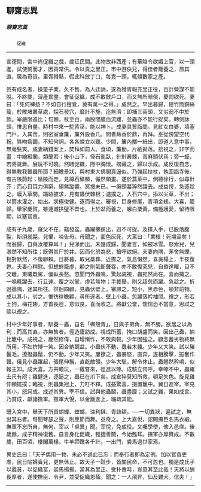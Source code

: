 

## 聊齋志異

##### 聊齋志異
　　`促織`

* * *

宣德間，宮中尚促織之戲，歲征民間。此物故非西產；有華陰令欲媚上官，以一頭進，試使鬬而才，因責常供。令以責之里正。市中游俠兒，得佳者籠養之，昂其直，居為奇貨。里胥猾黠，假此科斂丁口，每責一頭，輒傾數家之產。

邑有成名者，操童子業，久不售。為人迂訥，遂為猾胥報充里正役，百計營謀不能脫。不終歲，薄產累盡。會征促織，成不敢斂戶口，而又無所賠償，憂悶欲死。妻曰：「死何裨益？不如自行搜覓，冀有萬一之得。」成然之。早出暮歸，提竹筒銅絲籠，於敗堵叢草處，探石發穴，靡計不施，迄無濟；即捕三兩頭，又劣弱不中於款。宰嚴限追比；旬餘，杖至百，兩股間膿血流離，並蟲亦不能行捉矣。轉側牀頭，惟思自盡。時村中來一駝背巫，能以神卜。成妻具貲詣問。見紅女白婆，填塞門戶。入其舍，則密室垂簾，簾外設香几。問者爇香於鼎，再拜。巫從傍望空代祝，唇吻翕闢，不知何詞。各各竦立以聽。少間，簾內擲一紙出，即道人意中事，無毫髮爽。成妻納錢案上，焚拜如前人。食頃，簾動，片紙拋落。拾視之，非字而畫：中繪殿閣，類蘭若；後小山下，怪石亂臥，針針叢棘，青麻頭伏焉；旁一蟆，若將跳舞。展玩不可曉。然睹促織，隱中胸懷。摺藏之，歸以示成。成反復自念，得無教我獵蟲所耶？細瞻景狀，與村東大佛閣真逼似。乃強起扶杖，執圖詣寺後。有古陵蔚起；循陵而走，見蹲石鱗鱗，儼然類畫。遂於蒿萊中，側聽徐行，似尋針芥；而心目耳力俱窮，絕無蹤響。冥搜未已，一癩頭蟇猝然躍去。成益愕，急逐趁之。蟆入草間。躡跡披求，見有蟲伏棘根；遽撲之，入石穴中。掭以尖草，不出；以筒水灌之，始出。狀極俊健。逐而得之。審視，巨身修尾，青項金翅。大喜，籠歸。舉家慶賀，雖連城拱璧不啻也。上於盆而養之，蠏白栗黃，備極護愛，留待限期，以塞官責。

成有子九歲，窺父不在，竊發盆。蟲躍擲逕出，迅不可捉。及撲入手，已股落腹裂，斯須就斃。兒懼，啼告母。母聞之，面色灰死，大罵曰：「業根！死期至矣！而翁歸，自與汝覆算耳！」兒涕而出。未幾成歸，聞妻言，如被冰雪。怒索兒，兒渺然不知所往；既得其尸於井。因而化怒為悲，搶呼欲絕。夫妻向隅，茅舍無煙，相對默然，不復聊賴。日將暮，取兒藁葬。近撫之，氣息惙然。喜寘榻上，半夜復甦。夫妻心稍慰。但蟋蟀籠虛，顧之則氣斷聲吞，亦不敢復究兒，自昏達曙，目不交睫。東曦既駕，僵臥長愁。忽聞門外蟲鳴，驚起覘視，蟲宛然尚在。喜而捕之。一鳴輒躍去，行且速。覆之以掌，虛若無物；手裁舉，則又超忽而躍。急趁之。折過牆隅，迷其所往。徘徊四顧，見蟲伏壁上。審諦之，短小，黑赤色，頓非前物。成以其小，劣之。惟彷徨瞻顧，尋所逐者。壁上小蟲，忽躍落衿袖間。視之，形若土狗，梅花翅，方首長脛，意似良。喜而收之。將獻公堂，惴惴恐不當意，思試之鬬以覘之。

村中少年好事者，馴養一蟲，自名「蠏殼青」，日與子弟角，無不勝。欲居之以為利；而高其直，亦無售者。徑造廬訪成。視成所蓄，掩口胡盧而笑。因出己蟲，納比籠中。成視之，龐然修偉，自增慚怍，不敢與較。少年固強之。顧念蓄劣物終無所用，不如拚博一笑。因合納鬬盆。小蟲伏不動，蠢若木雞。少年又大笑。試以豬鬣毛，撩撥蟲鬚，仍不動。少年又笑。屢撩之，蟲暴怒，直奔，遂相騰擊，振奮作聲。俄見小蟲躍起，張尾伸鬚，直齕敵領。少年大駭，解令休止。蟲翹然矜鳴，似報主知。成大喜。方共瞻玩，一雞瞥來，徑進以啄。成駭立愕呼。幸啄不中，蟲躍去尺有咫；雞健進，逐逼之，蟲已在爪下矣。成倉猝莫知所救，頓足失色。旋見雞伸頸擺撲；臨視，則蟲集冠上，力叮不釋。成益驚喜，掇置籠中。翼日進宰。宰見其小，怒訶成。成述其異。宰不信。試與他蟲鬬，蟲盡靡；又試之雞，果如成言。乃賞成，獻諸撫軍。撫軍大悅，以金籠進上，細疏其能。

既入宮中，舉天下所貢蝴蝶、螳螂、油利撻、青絲額，──一切異狀，遍試之，無出其右者。每聞琴瑟之聲，則應節而舞。益奇之。上大嘉悅，詔賜撫臣名馬衣緞。撫軍不忘所自，無何，宰以「卓異」聞。宰悅，免成役。又囑學使，俾入邑庠。後歲餘，成子精神復舊。自言身化促織，輕捷善鬬，今始甦耳。撫軍亦厚賚成。不數歲，田百頃，樓閣萬椽，牛羊蹄躈各千計。一出門，裘馬過世家焉。

異史氏曰：「天子偶用一物，未必不過此已忘；而奉行者即為定例。加以官貪吏虐，民日貼婦賣兒，更無休止。故天子一跬步，皆關民命，不可忽也。獨是成氏子以蠹貧，以促織富，裘馬揚揚。當其為里正、受扑責時，豈意其至此哉！天將以酬長厚者，遂使撫臣、令尹，並受促織恩蔭。聞之：一人飛昇，仙及雞犬。信夫！」

* * *

